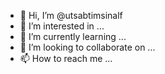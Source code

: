 - 👋 Hi, I’m @utsabtimsinalf
- 👀 I’m interested in ...
- 🌱 I’m currently learning ...
- 💞️ I’m looking to collaborate on ...
- 📫 How to reach me ...

<!---
utsabtimsinalf/utsabtimsinalf is a ✨ special ✨ repository because its `README.md` (this file) appears on your GitHub profile.
You can click the Preview link to take a look at your changes.
--->
